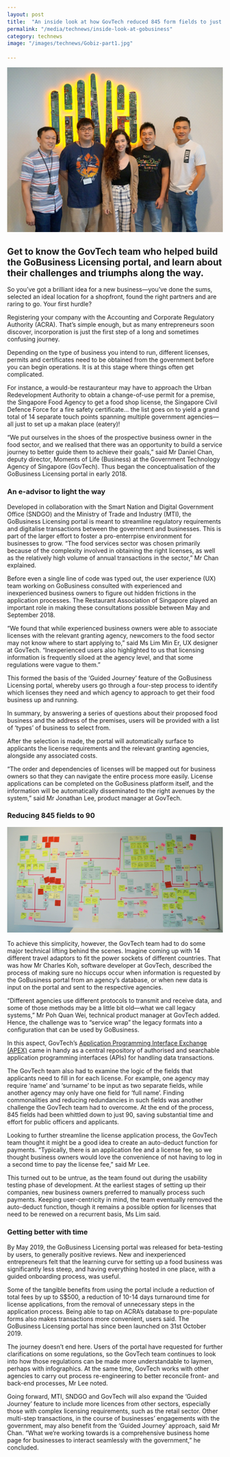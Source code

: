 ```yaml
---
layout: post
title:  "An inside look at how GovTech reduced 845 form fields to just 90 on the GoBusiness Licensing portal"
permalink: "/media/technews/inside-look-at-gobusiness"
category: technews
image: "/images/technews/Gobiz-part1.jpg"

---
```


![GoBiz development story](/images/technews/Gobiz-part1.jpg)

Get to know the GovTech team who helped build the GoBusiness Licensing portal, and learn about their challenges and triumphs along the way. 
---

So you’ve got a brilliant idea for a new business—you’ve done the sums, selected an ideal location for a shopfront, found the right partners and are raring to go. Your first hurdle? 

Registering your company with the Accounting and Corporate Regulatory Authority (ACRA). That’s simple enough, but as many entrepreneurs soon discover, incorporation is just the first step of a long and sometimes confusing journey.

Depending on the type of business you intend to run, different licenses, permits and certificates need to be obtained from the government before you can begin operations. It is at this stage where things often get complicated.

For instance, a would-be restauranteur may have to approach the Urban Redevelopment Authority to obtain a change-of-use permit for a premise, the Singapore Food Agency to get a food shop license, the Singapore Civil Defence Force for a fire safety certificate… the list goes on to yield a grand total of 14 separate touch points spanning multiple government agencies—all just to set up a makan place (eatery)! 

“We put ourselves in the shoes of the prospective business owner in the food sector, and we realised that there was an opportunity to build a service journey to better guide them to achieve their goals,” said Mr Daniel Chan, deputy director, Moments of Life (Business) at the Government Technology Agency of Singapore (GovTech). Thus began the conceptualisation of the GoBusiness Licensing portal in early 2018.

### **An e-advisor to light the way**

Developed in collaboration with the Smart Nation and Digital Government Office (SNDGO) and the Ministry of Trade and Industry (MTI), the GoBusiness Licensing portal is meant to streamline regulatory requirements and digitalise transactions between the government and businesses. This is part of the larger effort to foster a pro-enterrpise environment for businesses to grow. “The food services sector was chosen primarily because of the complexity involved in obtaining the right licenses, as well as the relatively high volume of annual transactions in the sector,” Mr Chan explained. 

Before even a single line of code was typed out, the user experience (UX) team working on GoBusiness consulted with experienced and inexperienced business owners to figure out hidden frictions in the application processes. The Restaurant Association of Singapore played an important role in making these consultations possible between May and September 2018.

“We found that while experienced business owners were able to associate licenses with the relevant granting agency, newcomers to the food sector may not know where to start applying to,” said Ms Lim Min Er, UX designer at GovTech. “Inexperienced users also highlighted to us that licensing information is frequently siloed at the agency level, and that some regulations were vague to them.”

This formed the basis of the ‘Guided Journey’ feature of the GoBusiness Licensing portal, whereby users go through a four-step process to identify which licenses they need and which agency to approach to get their food business up and running.

In summary, by answering a series of questions about their proposed food business and the address of the premises, users will be provided with a list of ‘types’ of business to select from. 

After the selection is made, the portal will automatically surface to applicants the license requirements and the relevant granting agencies, alongside any associated costs.

“The order and dependencies of licenses will be mapped out for business owners so that they can navigate the entire process more easily. License applications can be completed on the GoBusiness platform itself, and the information will be automatically disseminated to the right avenues by the system,” said Mr Jonathan Lee, product manager at GovTech.

### **Reducing 845 fields to 90**

![GoBiz development story](/images/technews/gobiz-part2.jpg)

To achieve this simplicity, however, the GovTech team had to do some major technical lifting behind the scenes. Imagine coming up with 14 different travel adaptors to fit the power sockets of different countries. That was how Mr Charles Koh, software developer at GovTech, described the process of making sure no hiccups occur when information is requested by the GoBusiness portal from an agency’s database, or when new data is input on the portal and sent to the respective agencies. 

“Different agencies use different protocols to transmit and receive data, and some of those methods may be a little bit old—what we call legacy systems,” Mr Poh Quan Wei, technical product manager at GovTech added. Hence, the challenge was to “service wrap” the legacy formats into a configuration that can be used by GoBusiness. 

In this aspect, GovTech’s [Application Programming Interface Exchange (APEX)](https://www.tech.gov.sg/media/technews/getting-to-know-nectar-and-apex) came in handy as a central repository of authorised and searchable application programming interfaces (APIs) for handling data transactions.
	
The GovTech team also had to examine the logic of the fields that applicants need to fill in for each license. For example, one agency may require ‘name’ and ‘surname’ to be input as two separate fields, while another agency may only have one field for ‘full name’. Finding commonalities and reducing redundancies in such fields was another challenge the GovTech team had to overcome. At the end of the process, 845 fields had been whittled down to just 90, saving substantial time and effort for public officers and applicants. 

Looking to further streamline the license application process, the GovTech team thought it might be a good idea to create an auto-deduct function for payments. “Typically, there is an application fee and a license fee, so we thought business owners would love the convenience of not having to log in a second time to pay the license fee,” said Mr Lee.

This turned out to be untrue, as the team found out during the usability testing phase of development. At the earliest stages of setting up their companies, new business owners preferred to manually process such payments. Keeping user-centricity in mind, the team eventually removed the auto-deduct function, though it remains a possible option for licenses that need to be renewed on a recurrent basis, Ms Lim said.

### **Getting better with time**

By May 2019, the GoBusiness Licensing portal was released for beta-testing by users, to generally positive reviews. New and inexperienced entrepreneurs felt that the learning curve for setting up a food business was significantly less steep, and having everything hosted in one place, with a guided onboarding process, was useful.

Some of the tangible benefits from using the portal include a reduction of total fees by up to S$500, a reduction of 10-14 days turnaround time for license applications, from the removal of unnecessary steps in the application process. Being able to tap on ACRA’s database to pre-populate forms also makes transactions more convenient, users said. The GoBusiness Licensing portal has since been launched on 31st October 2019.

The journey doesn’t end here. Users of the portal have requested for further clarifications on some regulations, so the GovTech team continues to look into how those regulations can be made more understandable to laymen, perhaps with infographics. At the same time, GovTech works with other agencies to carry out process re-engineering to better reconcile front- and back-end processes, Mr Lee noted. 

Going forward, MTI, SNDGO and GovTech will also expand the ‘Guided Journey’ feature to include more licences from other sectors, especially those with complex licensing requirements, such as the retail sector. Other multi-step transactions, in the course of businesses’ engagements with the government, may also benefit from the ‘Guided Journey’ approach, said Mr Chan. “What we’re working towards is a comprehensive business home page for businesses to interact seamlessly with the government,” he concluded. 

